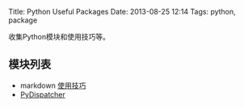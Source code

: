 Title: Python Useful Packages
Date: 2013-08-25 12:14
Tags: python, package


收集Python模块和使用技巧等。

## 模块列表

*  markdown [使用技巧](/tools/python/py_markdown)
*  [PyDispatcher](http://pydispatcher.sourceforge.net/)

